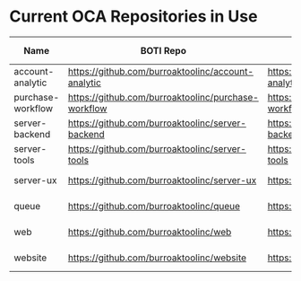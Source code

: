# Current OCA Repositories in Use

| Name              | BOTI Repo                                           | OCA Repo                                 | Last Sync  |
| ----------------- | --------------------------------------------------- | ---------------------------------------- | ---------- |
| account-analytic  | https://github.com/burroaktoolinc/account-analytic  | https://github.com/OCA/account-analytic  | 2023-03-14 |
| purchase-workflow | https://github.com/burroaktoolinc/purchase-workflow | https://github.com/OCA/purchase-workflow | 2023-03-14 |
| server-backend    | https://github.com/burroaktoolinc/server-backend    | https://github.com/OCA/server-backend    | 2023-03-14 |
| server-tools      | https://github.com/burroaktoolinc/server-tools      | https://github.com/OCA/server-tools      | 2023-03-14 |
| server-ux         | https://github.com/burroaktoolinc/server-ux         | https://github.com/OCA/server-ux         | 2023-03-14 |
| queue             | https://github.com/burroaktoolinc/queue             | https://github.com/OCA/queue             | 2023-03-14 |
| web               | https://github.com/burroaktoolinc/web               | https://github.com/OCA/web               | 2023-03-14 |
| website           | https://github.com/burroaktoolinc/website           | https://github.com/OCA/website           | 2023-03-14 |
